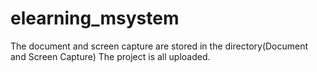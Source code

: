 # elearning_msystem
The document and screen capture are stored in the directory(Document and Screen Capture)
The project is all uploaded.
